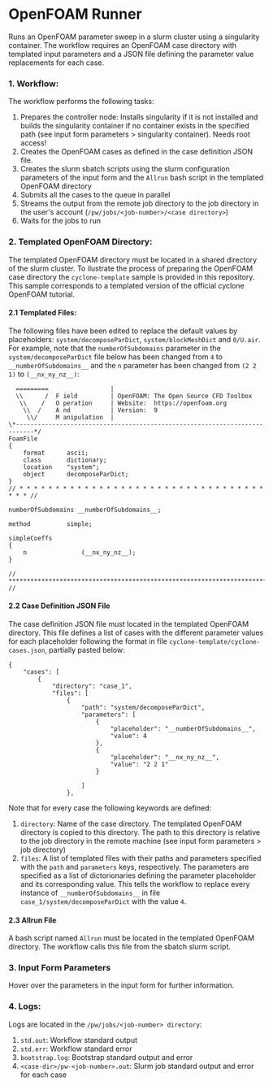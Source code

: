 # OpenFOAM Runner

Runs an OpenFOAM parameter sweep in a slurm cluster using a singularity container. The workflow requires an OpenFOAM case directory with templated input parameters and a JSON file defining the parameter value replacements for each case.

### 1. Workflow:

The workflow performs the following tasks:

1. Prepares the controller node: Installs singularity if it is not installed and builds the singularity container if no container exists in the specified path (see input form parameters > singularity container). Needs root access!
2. Creates the OpenFOAM cases as defined in the case definition JSON file.
3. Creates the slurm sbatch scripts using the slurm configuration parameters of the input form and the `Allrun` bash script in the templated OpenFOAM directory
4. Submits all the cases to the queue in parallel
5. Streams the output from the remote job directory to the job directory in the user's account (`/pw/jobs/<job-number>/<case directory>`)
6. Waits for the jobs to run

### 2. Templated OpenFOAM Directory:

The templated OpenFOAM directory must be located in a shared directory of the slurm cluster. To ilustrate the process of preparing the OpenFOAM case directory the `cyclone-template` sample is provided in this
repository. This sample corresponds to a templated version of the official cyclone OpenFOAM tutorial.

#### 2.1 Templated Files:

The following files have been edited to replace the default values by placeholders: `system/decomposeParDict`, `system/blockMeshDict` and `0/U.air`. For example, note that the `numberOfSubdomains` parameter in the `system/decomposeParDict` file below has been changed from `4` to `__numberOfSubdomains__` and the `n` parameter has been changed from `(2 2 1)` to `(__nx_ny_nz__)`:

```/*--------------------------------*- C++ -*----------------------------------*\
  =========                 |
  \\      /  F ield         | OpenFOAM: The Open Source CFD Toolbox
   \\    /   O peration     | Website:  https://openfoam.org
    \\  /    A nd           | Version:  9
     \\/     M anipulation  |
\*---------------------------------------------------------------------------*/
FoamFile
{
    format      ascii;
    class       dictionary;
    location    "system";
    object      decomposeParDict;
}
// * * * * * * * * * * * * * * * * * * * * * * * * * * * * * * * * * * * * * //

numberOfSubdomains __numberOfSubdomains__;

method          simple;

simpleCoeffs
{
    n               (__nx_ny_nz__);
}

// ************************************************************************* //
```

#### 2.2 Case Definition JSON File

The case definition JSON file must located in the templated OpenFOAM directory. This file defines a list of cases with the different parameter values for each placeholder following the format in file `cyclone-template/cyclone-cases.json`, partially pasted below:

```
{
    "cases": [
        {
            "directory": "case_1",
            "files": [
                {
                    "path": "system/decomposeParDict",
                    "parameters": [
                        {
                            "placeholder": "__numberOfSubdomains__",
                            "value": 4
                        },
                        {
                            "placeholder": "__nx_ny_nz__",
                            "value": "2 2 1"
                        }

                    ]
                },
```

Note that for every case the following keywords are defined:

1. `directory`: Name of the case directory. The templated OpenFOAM directory is copied to this directory. The path to this directory is relative to the job directory in the remote machine (see input form parameters > job directory)
2. `files`: A list of templated files with their paths and parameters specified with the `path` and `parameters` keys, respectively. The parameters are specified as a list of dictorionaries defining the parameter placeholder and its corresponding value. This tells the workflow to replace every instance of `__numberOfSubdomains__` in file `case_1/system/decomposeParDict` with the value `4`.

#### 2.3 Allrun File

A bash script named `Allrun` must be located in the templated OpenFOAM directory. The workflow calls this file from the sbatch slurm script.

### 3. Input Form Parameters

Hover over the parameters in the input form for further information.

### 4. Logs:

Logs are located in the `/pw/jobs/<job-number> directory`:

1. `std.out`: Workflow standard output
2. `std.err`: Workflow standard error
3. `bootstrap.log`: Bootstrap standard output and error
4. `<case-dir>/pw-<job-number>.out`: Slurm job standard output and error for each case
